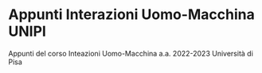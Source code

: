 # Appunti Interazioni Uomo-Macchina UNIPI

Appunti del corso Inteazioni Uomo-Macchina a.a. 2022-2023 Università di Pisa
